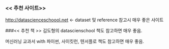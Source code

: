 
### << 추천 사이트>>
http://datascienceschoool.net <- dataset 및 reference 참고시 매우 좋은 사이트



###<< 추천 책 >>
김도형의 datascienschool 책도 참고하면 매우 좋음.

머신러닝 교과서 with 파이썬, 사이킷런, 텐서플로  책도 참고하면 매우 좋음.
